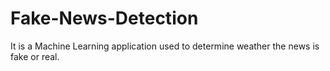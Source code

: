 # Fake-News-Detection
It is a Machine Learning application used to determine weather the news is fake or real.
